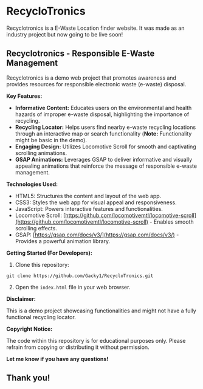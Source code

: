 # RecycloTronics
Recyclotronics is a E-Waste Location finder website. It was made as an industry project but now going to be live soon!
## Recyclotronics -  Responsible E-Waste Management

Recyclotronics is a demo web project that promotes awareness and provides resources for responsible electronic waste (e-waste) disposal.

**Key Features:**

* **Informative Content:** Educates users on the environmental and health hazards of improper e-waste disposal, highlighting the importance of recycling.
* **Recycling Locator:**  Helps users find nearby e-waste recycling locations through an interactive map or search functionality (**Note:** Functionality might be basic in the demo).
* **Engaging Design:** Utilizes Locomotive Scroll for smooth and captivating scrolling animations.
* **GSAP Animations:** Leverages GSAP to deliver informative and visually appealing animations that reinforce the message of responsible e-waste management.

**Technologies Used:**

* HTML5: Structures the content and layout of the web app.
* CSS3: Styles the web app for visual appeal and responsiveness.
* JavaScript: Powers interactive features and functionalities.
* Locomotive Scroll: [https://github.com/locomotivemtl/locomotive-scroll](https://github.com/locomotivemtl/locomotive-scroll) - Enables smooth scrolling effects.
* GSAP: [https://gsap.com/docs/v3/](https://gsap.com/docs/v3/) -  Provides a powerful animation library.

**Getting Started (For Developers):**

1. Clone this repository:

```
git clone https://github.com/Gacky1/RecycloTronics.git
```

2. Open the `index.html` file in your web browser.

**Disclaimer:**

This is a demo project showcasing functionalities and might not have a fully functional recycling locator.

**Copyright Notice:**

The code within this repository is for educational purposes only. Please refrain from copying or distributing it without permission.

**Let me know if you have any questions!**

## Thank you!